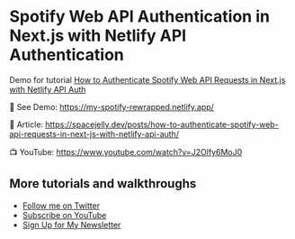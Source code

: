 # Spotify Web API Authentication in Next.js with Netlify API Authentication

Demo for tutorial [How to Authenticate Spotify Web API Requests in Next.js with Netlify API Auth](https://spacejelly.dev/posts/how-to-authenticate-spotify-web-api-requests-in-next-js-with-netlify-api-auth/)

🚀 See Demo: https://my-spotify-rewrapped.netlify.app/

📝 Article: https://spacejelly.dev/posts/how-to-authenticate-spotify-web-api-requests-in-next-js-with-netlify-api-auth/

📺 YouTube: https://www.youtube.com/watch?v=J2Olfy6MoJ0

## More tutorials and walkthroughs
* [Follow me on Twitter](https://twitter.com/colbyfayock)
* [Subscribe on YouTube](https://www.youtube.com/colbyfayock)
* [Sign Up for My Newsletter](https://colbyfayock.com/newsletter)

